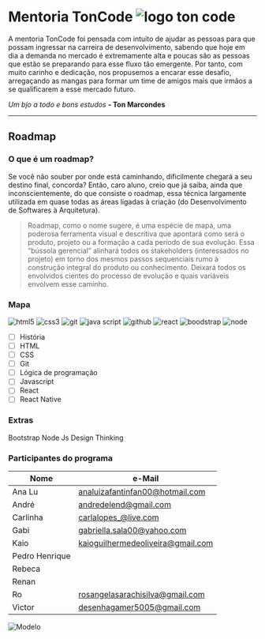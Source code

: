 # Mentoria TonCode ![logo ton code](./img/logo.png)
A mentoria TonCode foi pensada com intuito de ajudar as pessoas para que possam ingressar na carreira de desenvolvimento, sabendo que hoje em dia a demanda no mercado é extremamente alta e poucas são as pessoas que estão se preparando para esse fluxo tão emergente. Por tanto, com muito carinho e dedicação, nos propusemos a encarar esse desafio, arregaçando as mangas para formar um time de amigos mais que irmãos a se qualificarem a esse mercado futuro.

_Um bjo a todo e bons estudos_ __- Ton Marcondes__

---

## Roadmap


### O que é um roadmap?
Se você não souber por onde está caminhando, dificilmente chegará a seu destino final, concorda? Então, caro aluno, creio que já saiba, ainda que inconscientemente, do que consiste o roadmap, essa técnica largamente utilizada em quase todas as áreas ligadas à criação (do Desenvolvimento de Softwares à Arquitetura).

>Roadmap, como o nome sugere, é uma espécie de mapa, uma poderosa ferramenta visual e descritiva que apontará como será o produto, projeto ou a formação a cada período de sua evolução. Essa “bússola gerencial” alinhará todos os stakeholders (interessados no projeto) em torno dos mesmos passos sequenciais rumo à construção integral do produto ou conhecimento. Deixará todos os envolvidos cientes do processo de evolução e quais variáveis envolvem esse caminho.



### Mapa
![html5](./img/html.png)
![css3](./img/css.png)
![git](./img/git.png)
![java script](./img/javascript.png)
![github](./img/github.png)
![react](./img/react.png)
![boodstrap](./img/bootstrap.png)
![node](./img/node-js.png)


- [ ] História 
- [ ] HTML
- [ ] CSS
- [ ] Git
- [ ] Lógica de programação
- [ ] Javascript
- [ ] React
- [ ] React Native

### Extras
Bootstrap
Node Js
Design Thinking

### Participantes do programa
|Nome |e-Mail|
|---|---|
|Ana Lu |analuizafantinfan00@hotmail.com|
|André |andredelend@gmail.com| 
|Carlinha |carlalopes_@live.com| 
|Gabi |gabriella.sala00@yahoo.com| 
|Kaio |kaioguilhermedeoliveira@gmail.com| 
|Pedro Henrique| |
|Rebeca| |
|Renan| | 
|Ro |rosangelasarachisilva@gmail.com| 
|Victor |desenhagamer5005@gmail.com| 

![Modelo](img/modelo.png)
